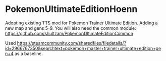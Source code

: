 # PokemonUltimateEditionHoenn
Adopting existing TTS mod for Pokemon Trainer Ultimate Edition. Adding a new map and gens 5-9. You will also need the common module:
https://github.com/shultzam/PokemonUltimateEditionCommon

Used https://steamcommunity.com/sharedfiles/filedetails/?id=2966767350&searchtext=pokemon+master+trainer+ultimate+edition+gen+4 as a baseline.
